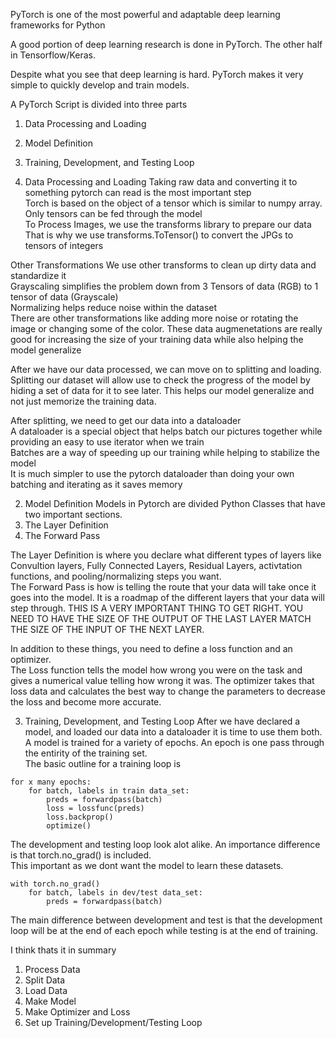 PyTorch is one of the most powerful and adaptable deep learning frameworks for Python

A good portion of deep learning research is done in PyTorch. The other half in Tensorflow/Keras. 

Despite what you see that deep learning is hard. PyTorch makes it very simple to quickly develop and train models. 

A PyTorch Script is divided into three parts
1. Data Processing and Loading
2. Model Definition
3. Training, Development, and Testing Loop 

1. Data Processing and Loading
Taking raw data and converting it to something pytorch can read is the most important step\
Torch is based on the object of a tensor which is similar to numpy array. \
Only tensors can be fed through the model\
To Process Images, we use the transforms library to prepare our data\
That is why we use transforms.ToTensor() to convert the JPGs to tensors of integers

Other Transformations
We use other transforms to clean up dirty data and standardize it\
Grayscaling simplifies the problem down from 3 Tensors of data (RGB) to 1 tensor of data (Grayscale)\
Normalizing helps reduce noise within the dataset\
There are other transformations like adding more noise or rotating the image or changing some of the color. These data augmenetations are really good for increasing the size of your training data while also helping the model generalize

After we have our data processed, we can move on to splitting and loading.\
Splitting our dataset will allow use to check the progress of the model by hiding a set of data for it to see later. This helps our model generalize and not just memorize the training data.

After splitting, we need to get our data into a dataloader \
A dataloader is a special object that helps batch our pictures together while providing an easy to use iterator when we train\
Batches are a way of speeding up our training while helping to stabilize the model \
It is much simpler to use the pytorch dataloader than doing your own batching and iterating as it saves memory

2. Model Definition
Models in Pytorch are divided Python Classes that have two important sections. 
1. The Layer Definition
2. The Forward Pass

The Layer Definition is where you declare what different types of layers like Convultion layers, Fully Connected Layers, Residual Layers, activtation functions, and pooling/normalizing steps you want. \
The Forward Pass is how is telling the route that your data will take once it goes into the model. It is a roadmap of the different layers that your data will step through. THIS IS A VERY IMPORTANT THING TO GET RIGHT. YOU NEED TO HAVE THE SIZE OF THE OUTPUT OF THE LAST LAYER MATCH THE SIZE OF THE INPUT OF THE NEXT LAYER. 

In addition to these things, you need to define a loss function and an optimizer. \
The Loss function tells the model how wrong you were on the task and gives a numerical value telling how wrong it was. The optimizer takes that loss data and calculates the best way to change the parameters to decrease the loss and become more accurate.

3. Training, Development, and Testing Loop 
After we have declared a model, and loaded our data into a dataloader it is time to use them both. \
A model is trained for a variety of epochs. An epoch is one pass through the entirity of the training set. \
The basic outline for a training loop is
```
for x many epochs:
    for batch, labels in train data_set:
        preds = forwardpass(batch)
        loss = lossfunc(preds)
        loss.backprop()
        optimize()
```
The development and testing loop look alot alike. An importance difference is that torch.no_grad() is included. \
This important as we dont want the model to learn these datasets. 
```
with torch.no_grad()
    for batch, labels in dev/test data_set:
        preds = forwardpass(batch)
```
The main difference between development and test is that the development loop will be at the end of each epoch while testing is at the end of training.

I think thats it in summary 
1. Process Data
2. Split Data
3. Load Data
4. Make Model
5. Make Optimizer and Loss
6. Set up Training/Development/Testing Loop
